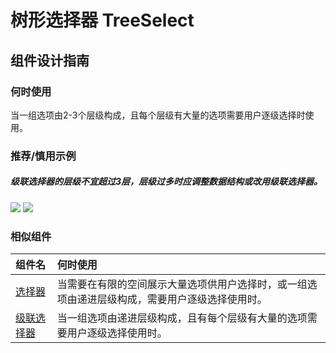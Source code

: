 # 树形选择器 TreeSelect

## 组件设计指南

### 何时使用

当一组选项由2-3个层级构成，且每个层级有大量的选项需要用户逐级选择时使用。

### 推荐/慎用示例

##### 级联选择器的层级不宜超过3层，层级过多时应调整数据结构或改用级联选择器。

<div class="item">
  <img src="https://oteam-tdesign-1258344706.cos.ap-guangzhou.myqcloud.com/site/design/mobile-guide/Tabs4-2.png" />
  <img class="tag" src="https://oteam-tdesign-1258344706.cos.ap-guangzhou.myqcloud.com/site/doc/bad.png" />
</div>



### 相似组件

| 组件名 | 何时使用                             |
| :----- | :----------------------------------- |
| [选择器](./picker) | 当需要在有限的空间展示大量选项供用户选择时，或一组选项由递进层级构成，需要用户逐级选择使用时。|
| [级联选择器](./cascader) |当一组选项由递进层级构成，且有每个层级有大量的选项需要用户逐级选择使用时。|
